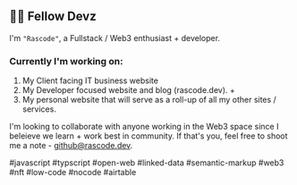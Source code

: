 ## 👋🏽  Fellow Devz

I'm <code>"Rascode"</code>, a Fullstack / Web3 enthusiast + developer. 

### Currently I'm working on:
1. My Client facing IT business website
2. My Developer focused website and blog (rascode.dev). + 
3. My personal website that will serve as a roll-up of all my other sites / services.

I'm looking to collaborate with anyone working in the Web3 space since I beleieve we learn + work best in community.  If that's you, feel free to shoot me a note - github@rascode.dev.

#javascript #typscript #open-web #linked-data #semantic-markup #web3 #nft #low-code #nocode #airtable

<!--
**rascode/rascode** is a ✨ _special_ ✨ repository because its `README.md` (this file) appears on your GitHub profile.

Here are some ideas to get you started:

- 🔭 I’m currently working on ...
- 🌱 I’m currently learning ...
- 👯 I’m looking to collaborate on ...
- 🤔 I’m looking for help with ...
- 💬 Ask me about ...
- 📫 How to reach me: ...
- 😄 Pronouns: ...
- ⚡ Fun fact: ...
-->
